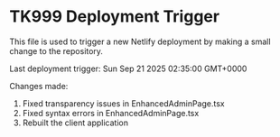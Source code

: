 # TK999 Deployment Trigger
This file is used to trigger a new Netlify deployment by making a small change to the repository.

Last deployment trigger: Sun Sep 21 2025 02:35:00 GMT+0000

Changes made:
1. Fixed transparency issues in EnhancedAdminPage.tsx
2. Fixed syntax errors in EnhancedAdminPage.tsx
3. Rebuilt the client application